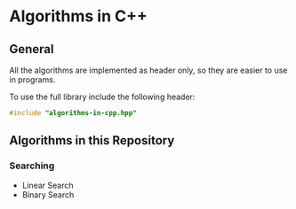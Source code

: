 # Algorithms in C++
## General
All the algorithms are implemented as header only, so they are easier to use in programs.

To use the full library include the following header:
```cpp
#include "algorithms-in-cpp.hpp"
```
## Algorithms in this Repository
### Searching
- Linear Search
- Binary Search
